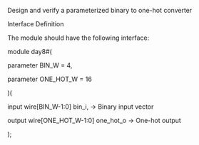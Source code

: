 Design and verify a parameterized binary to one-hot converter

Interface Definition

The module should have the following interface:

module day8#(

  parameter BIN_W       = 4,

  parameter ONE_HOT_W   = 16

)(

  input   wire[BIN_W-1:0]     bin_i,    -> Binary input vector

  output  wire[ONE_HOT_W-1:0] one_hot_o -> One-hot output

);